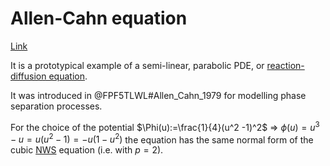 # Allen-Cahn equation
[Link](https://en.wikipedia.org/wiki/Allen%E2%80%93Cahn_equation)


It is a prototypical example of a semi-linear, parabolic PDE, or [reaction-diffusion equation](ReactionDiffusionSystem.md).

It was introduced in @FPF5TLWL#Allen_Cahn_1979 for modelling phase separation processes.

For the choice of the potential $\Phi(u):=\frac{1}{4}(u^2 -1)^2$ $\Rightarrow$ $\phi(u)=u^3-u=u(u^2-1)=-u(1-u^2)$ the equation has the same normal form of the cubic [NWS](NWSequation.md) equation (i.e. with $p=2$).
